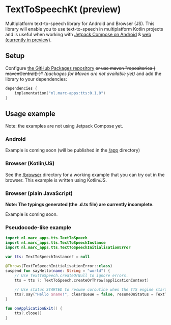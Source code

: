 # TextToSpeechKt (preview)
Multiplatform text-to-speech library for Android and Browser (JS).
This library will enable you to use text-to-speech in multiplatform Kotlin projects and is useful when working with [Jetpack Compose on Android](https://developer.android.com/jetpack/compose) & [web (currently in preview)](https://compose-web.ui.pages.jetbrains.team/).

## Setup
Configure [the GitHub Packages repository](https://docs.github.com/en/packages/working-with-a-github-packages-registry/working-with-the-gradle-registry#using-a-published-package) ~~or use maven "repositories { mavenCentral() }"~~ *(packages for Maven are not available yet)* and add the library to your dependencies:  
```Kotlin
dependencies {
    implementation("nl.marc-apps:tts:0.1.0")
}
```

## Usage example
Note: the examples are not using Jetpack Compose yet. 

### Android
Example is coming soon (will be published in the [/app](/app) directory)

### Browser (Kotlin/JS)
See the [/browser](/browser) directory for a working example that you can try out in the browser. 
This example is written using Kotlin/JS.

### Browser (plain JavaScript)
**Note: The typings generated (the .d.ts file) are currently incomplete.**

Example is coming soon.

### Pseudocode-like example
```Kotlin
import nl.marc_apps.tts.TextToSpeech
import nl.marc_apps.tts.TextToSpeechInstance
import nl.marc_apps.tts.TextToSpeechInitialisationError

var tts: TextToSpeechInstance? = null

@Throws(TextToSpeechInitialisationError::class)
suspend fun sayHello(name: String = "world") {
    // Use TextToSpeech.createOrNull to ignore errors.
    tts = tts ?: TextToSpeech.createOrThrow(applicationContext)
    
    // Use status STARTED to resume coroutine when the TTS engine starts speaking. The status of FINISHED will wait until the TTS engine has finished speaking.
    tts?.say("Hello $name!", clearQueue = false, resumeOnStatus = TextToSpeechInstance.Status.FINISHED)
}

fun onApplicationExit() {
    tts?.close()
}
```
